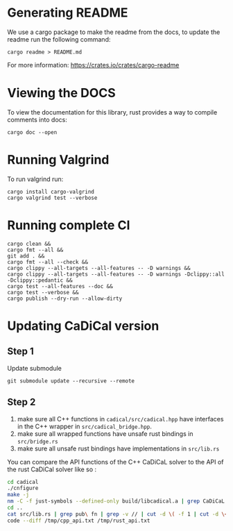 # Generating README

We  use a cargo package to make the readme from the docs, to update the readme run the following command:

```
cargo readme > README.md
```

For more information: https://crates.io/crates/cargo-readme

# Viewing the DOCS

To view the documentation for this library, rust provides a way to compile comments into docs:

```
cargo doc --open
```

# Running Valgrind

To run valgrind run:

```
cargo install cargo-valgrind
cargo valgrind test --verbose
```

# Running complete CI

```
cargo clean &&
cargo fmt --all &&
git add . &&
cargo fmt --all --check &&
cargo clippy --all-targets --all-features -- -D warnings &&
cargo clippy --all-targets --all-features -- -D warnings -Dclippy::all -Dclippy::pedantic &&
cargo test --all-features --doc &&
cargo test --verbose &&
cargo publish --dry-run --allow-dirty
```

# Updating CaDiCal version

## Step 1

Update submodule
```
git submodule update --recursive --remote
```

## Step 2


1. make sure all C++ functions in `cadical/src/cadical.hpp` have interfaces in the C++ wrapper in `src/cadical_bridge.hpp`.
2. make sure all wrapped functions have unsafe rust bindings in `src/bridge.rs`
3. make sure all unsafe rust bindings have implementations in `src/lib.rs`



You can compare the API functions of the C++ CaDiCaL solver to the API of the rust CaDiCal solver like so :
```bash
cd cadical
./cnfigure
make -j
nm -C -f just-symbols --defined-only build/libcadical.a | grep CaDiCaL::Solver:: | cut -d \( -f 1 | cut -d \: -f 5 | sort > /tmp/cpp_api.txt
cd ..
cat src/lib.rs | grep pub\ fn | grep -v // | cut -d \( -f 1 | cut -d \< -f 1 | cut -d \  -f 7 |  sort > /tmp/rust_api.txt
code --diff /tmp/cpp_api.txt /tmp/rust_api.txt
```

